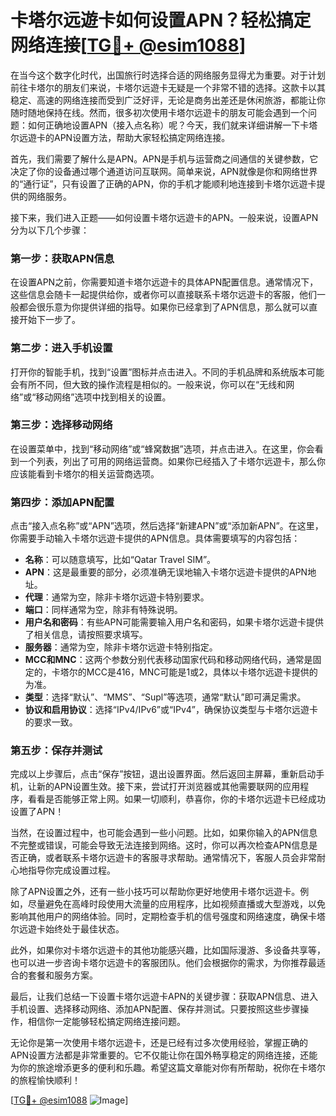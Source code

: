 # 卡塔尔远遊卡如何设置APN？轻松搞定网络连接[[TG💪+ @esim1088](https://t.me/s/esim1088)]

在当今这个数字化时代，出国旅行时选择合适的网络服务显得尤为重要。对于计划前往卡塔尔的朋友们来说，卡塔尔远遊卡无疑是一个非常不错的选择。这款卡以其稳定、高速的网络连接而受到广泛好评，无论是商务出差还是休闲旅游，都能让你随时随地保持在线。然而，很多初次使用卡塔尔远遊卡的朋友可能会遇到一个问题：如何正确地设置APN（接入点名称）呢？今天，我们就来详细讲解一下卡塔尔远遊卡的APN设置方法，帮助大家轻松搞定网络连接。

首先，我们需要了解什么是APN。APN是手机与运营商之间通信的关键参数，它决定了你的设备通过哪个通道访问互联网。简单来说，APN就像是你和网络世界的“通行证”，只有设置了正确的APN，你的手机才能顺利地连接到卡塔尔远遊卡提供的网络服务。

接下来，我们进入正题——如何设置卡塔尔远遊卡的APN。一般来说，设置APN分为以下几个步骤：

### 第一步：获取APN信息

在设置APN之前，你需要知道卡塔尔远遊卡的具体APN配置信息。通常情况下，这些信息会随卡一起提供给你，或者你可以直接联系卡塔尔远遊卡的客服，他们一般都会很乐意为你提供详细的指导。如果你已经拿到了APN信息，那么就可以直接开始下一步了。

### 第二步：进入手机设置

打开你的智能手机，找到“设置”图标并点击进入。不同的手机品牌和系统版本可能会有所不同，但大致的操作流程是相似的。一般来说，你可以在“无线和网络”或“移动网络”选项中找到相关的设置。

### 第三步：选择移动网络

在设置菜单中，找到“移动网络”或“蜂窝数据”选项，并点击进入。在这里，你会看到一个列表，列出了可用的网络运营商。如果你已经插入了卡塔尔远遊卡，那么你应该能看到卡塔尔的相关运营商选项。

### 第四步：添加APN配置

点击“接入点名称”或“APN”选项，然后选择“新建APN”或“添加新APN”。在这里，你需要手动输入卡塔尔远遊卡提供的APN信息。具体需要填写的内容包括：

- **名称**：可以随意填写，比如“Qatar Travel SIM”。
- **APN**：这是最重要的部分，必须准确无误地输入卡塔尔远遊卡提供的APN地址。
- **代理**：通常为空，除非卡塔尔远遊卡特别要求。
- **端口**：同样通常为空，除非有特殊说明。
- **用户名和密码**：有些APN可能需要输入用户名和密码，如果卡塔尔远遊卡提供了相关信息，请按照要求填写。
- **服务器**：通常为空，除非卡塔尔远遊卡特别指定。
- **MCC和MNC**：这两个参数分别代表移动国家代码和移动网络代码，通常是固定的，卡塔尔的MCC是416，MNC可能是1或2，具体以卡塔尔远遊卡提供的为准。
- **类型**：选择“默认”、“MMS”、“Supl”等选项，通常“默认”即可满足需求。
- **协议和启用协议**：选择“IPv4/IPv6”或“IPv4”，确保协议类型与卡塔尔远遊卡的要求一致。

### 第五步：保存并测试

完成以上步骤后，点击“保存”按钮，退出设置界面。然后返回主屏幕，重新启动手机，让新的APN设置生效。接下来，尝试打开浏览器或其他需要联网的应用程序，看看是否能够正常上网。如果一切顺利，恭喜你，你的卡塔尔远遊卡已经成功设置了APN！

当然，在设置过程中，也可能会遇到一些小问题。比如，如果你输入的APN信息不完整或错误，可能会导致无法连接到网络。这时，你可以再次检查APN信息是否正确，或者联系卡塔尔远遊卡的客服寻求帮助。通常情况下，客服人员会非常耐心地指导你完成设置过程。

除了APN设置之外，还有一些小技巧可以帮助你更好地使用卡塔尔远遊卡。例如，尽量避免在高峰时段使用大流量的应用程序，比如视频直播或大型游戏，以免影响其他用户的网络体验。同时，定期检查手机的信号强度和网络速度，确保卡塔尔远遊卡始终处于最佳状态。

此外，如果你对卡塔尔远遊卡的其他功能感兴趣，比如国际漫游、多设备共享等，也可以进一步咨询卡塔尔远遊卡的客服团队。他们会根据你的需求，为你推荐最适合的套餐和服务方案。

最后，让我们总结一下设置卡塔尔远遊卡APN的关键步骤：获取APN信息、进入手机设置、选择移动网络、添加APN配置、保存并测试。只要按照这些步骤操作，相信你一定能够轻松搞定网络连接问题。

无论你是第一次使用卡塔尔远遊卡，还是已经有过多次使用经验，掌握正确的APN设置方法都是非常重要的。它不仅能让你在国外畅享稳定的网络连接，还能为你的旅途增添更多的便利和乐趣。希望这篇文章能对你有所帮助，祝你在卡塔尔的旅程愉快顺利！

[[TG💪+ @esim1088](https://t.me/s/esim1088) ![Image](https://i.postimg.cc/4NQfJmqS/Snipaste-2025-05-13-00-14-12.png)]